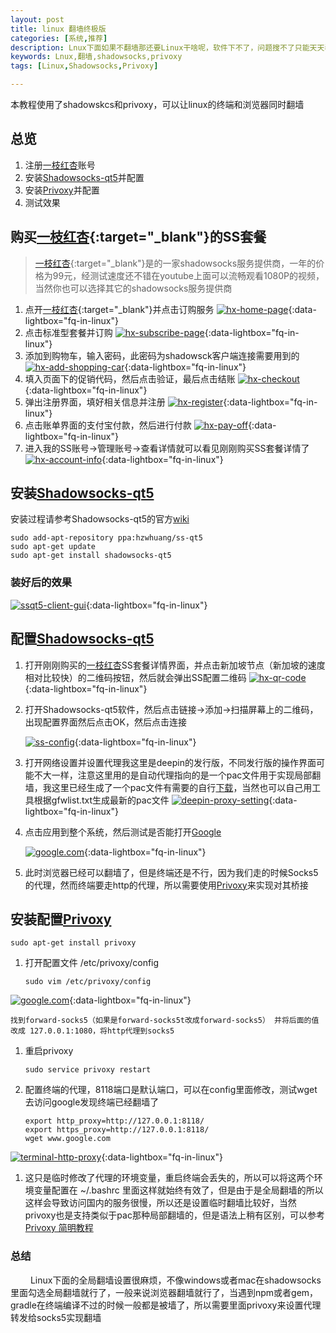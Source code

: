 ```yaml
---
layout: post
title: linux 翻墙终极版
categories: [系统,推荐]
description: Lnux下面如果不翻墙那还要Linux干啥呢，软件下不了，问题搜不了只能天天看百度新闻，那还不如退回windows玩儿游戏呢
keywords: Lnux,翻墙,shadowsocks,privoxy
tags: [Linux,Shadowsocks,Privoxy]

---
```

本教程使用了shadowskcs和privoxy，可以让linux的终端和浏览器同时翻墙

## 总览
1. 注册[一枝红杏][href1]账号
2. 安装[Shadowsocks-qt5][href2]并配置
3. 安装[Privoxy][href3]并配置
4. 测试效果

## 购买[一枝红杏][href1]{:target="_blank"}的SS套餐
>   [一枝红杏][href1]{:target="_blank"}是的一家shadowsocks服务提供商，一年的价格为99元，经测试速度还不错在youtube上面可以流畅观看1080P的视频，当然你也可以选择其它的shadowsocks服务提供商

1. 点开[一枝红杏][href1]{:target="_blank"}并点击订购服务
   [![hx-home-page][img1]][img1]{:data-lightbox="fq-in-linux"}
2. 点击标准型套餐并订购
    [![hx-subscribe-page][img2]][img2]{:data-lightbox="fq-in-linux"}
3. 添加到购物车，输入密码，此密码为shadowsck客户端连接需要用到的
    [![hx-add-shopping-car][img3]][img3]{:data-lightbox="fq-in-linux"}
4. 填入页面下的促销代码，然后点击验证，最后点击结账
    [![hx-checkout][img4]][img4]{:data-lightbox="fq-in-linux"}
5. 弹出注册界面，填好相关信息并注册
    [![hx-register][img5]][img5]{:data-lightbox="fq-in-linux"}
6. 点击账单界面的支付宝付款，然后进行付款
    [![hx-pay-off][img6]][img6]{:data-lightbox="fq-in-linux"}
7. 进入我的SS账号->管理账号->查看详情就可以看见刚刚购买SS套餐详情了
    [![hx-account-info][img7]][img7]{:data-lightbox="fq-in-linux"}

## 安装[Shadowsocks-qt5][href2]
安装过程请参考Shadowsocks-qt5的官方[wiki][href4]

```
sudo add-apt-repository ppa:hzwhuang/ss-qt5
sudo apt-get update
sudo apt-get install shadowsocks-qt5
```


### 装好后的效果
[![ssqt5-client-gui][img8]][img8]{:data-lightbox="fq-in-linux"}

## 配置[Shadowsocks-qt5][href2]
1. 打开刚刚购买的[一枝红杏][href1]SS套餐详情界面，并点击新加坡节点（新加坡的速度相对比较快）的二维码按钮，然后就会弹出SS配置二维码
[![hx-qr-code][img9]][img9]{:data-lightbox="fq-in-linux"}

1. 打开Shadowsocks-qt5软件，然后点击链接->添加->扫描屏幕上的二维码，出现配置界面然后点击OK，然后点击连接

    [![ss-config][img10]][img10]{:data-lightbox="fq-in-linux"}

1. 打开网络设置并设置代理我这里是deepin的发行版，不同发行版的操作界面可能不大一样，注意这里用的是自动代理指向的是一个pac文件用于实现局部翻墙，我这里已经生成了一个pac文件有需要的自行[下载][file1]，当然也可以自己用工具根据gfwlist.txt生成最新的pac文件
    [![deepin-proxy-setting][img11]][img11]{:data-lightbox="fq-in-linux"}

1. 点击应用到整个系统，然后测试是否能打开[Google][href5]

    [![google.com][img12]][img12]{:data-lightbox="fq-in-linux"}

1. 此时浏览器已经可以翻墙了，但是终端还是不行，因为我们走的时候Socks5的代理，然而终端要走http的代理，所以需要使用[Privoxy][href3]来实现对其桥接

## 安装配置[Privoxy][href3]
```
sudo apt-get install privoxy
```
1. 打开配置文件 /etc/privoxy/config

    ```
    sudo vim /etc/privoxy/config
    ```
  [![google.com][img13]][img13]{:data-lightbox="fq-in-linux"}

    找到forward-socks5（如果是forward-socks5t改成forward-socks5） 并将后面的值改成 127.0.0.1:1080，将http代理到socks5

1. 重启privoxy
    ```
    sudo service privoxy restart
    ```

1. 配置终端的代理，8118端口是默认端口，可以在config里面修改，测试wget去访问google发现终端已经翻墙了
    ```
    export http_proxy=http://127.0.0.1:8118/
    export https_proxy=http://127.0.0.1:8118/
    wget www.google.com
    ```
  [![terminal-http-proxy][img14]][img14]{:data-lightbox="fq-in-linux"}

1. 这只是临时修改了代理的环境变量，重启终端会丢失的，所以可以将这两个环境变量配置在 ~/.bashrc 里面这样就始终有效了，但是由于是全局翻墙的所以这样会导致访问国内的服务很慢，所以还是设置临时翻墙比较好，当然 privoxy也是支持类似于pac那种局部翻墙的，但是语法上稍有区别，可以参考[Privoxy 简明教程][href6]

### 总结
  　　 Linux下面的全局翻墙设置很麻烦，不像windows或者mac在shadowsocks里面勾选全局翻墙就行了，一般来说浏览器翻墙就行了，当遇到npm或者gem，gradle在终端编译不过的时候一般都是被墙了，所以需要里面privoxy来设置代理转发给socks5实现翻墙
    

[href1]: http://my.yizhihongxing.com/aff.php?aff=1943
[href2]: https://github.com/shadowsocks/shadowsocks-qt5
[href3]: http://www.privoxy.org/
[href4]: https://github.com/shadowsocks/shadowsocks-qt5/wiki/%E5%AE%89%E8%A3%85%E6%8C%87%E5%8D%97
[href5]: https://google.com
[href6]: https://www.zfanw.com/blog/privoxy-tutorial.html

[img1]: /images/post/tutorial/hx-home-page.png
[img2]: /images/post/tutorial/hx-subscribe-page.png
[img3]: /images/post/tutorial/hx-add-shopping-car.png
[img4]: /images/post/tutorial/hx-checkout.png
[img5]: /images/post/tutorial/hx-register.png
[img6]: /images/post/tutorial/hx-pay-off.png
[img7]: /images/post/tutorial/hx-account-info.png
[img8]: /images/post/tutorial/ssqt5-client-gui.png
[img9]: /images/post/tutorial/hx-qr-code.png
[img10]: /images/post/tutorial/ss-config.png
[img11]: /images/post/tutorial/deepin-proxy-setting.png
[img12]: /images/post/tutorial/google.com.png
[img13]: /images/post/tutorial/vim-privoxy-config.png
[img14]: /images/post/tutorial/terminal-http-proxy.png


[file1]: /files/autoproxy.pac
